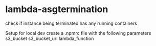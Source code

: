 # lambda-asgtermination
check if instance being terminated has any running containers

Setup
for local dev create a .npmrc file with the following parameters
s3_bucket
s3_bucket_url
lambda_function
